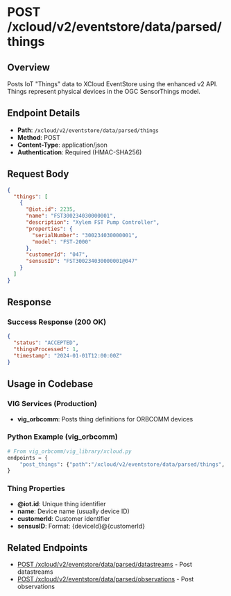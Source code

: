 # POST /xcloud/v2/eventstore/data/parsed/things

## Overview
Posts IoT "Things" data to XCloud EventStore using the enhanced v2 API. Things represent physical devices in the OGC SensorThings model.

## Endpoint Details
- **Path**: `/xcloud/v2/eventstore/data/parsed/things`
- **Method**: POST
- **Content-Type**: application/json
- **Authentication**: Required (HMAC-SHA256)

## Request Body
```json
{
  "things": [
    {
      "@iot.id": 2235,
      "name": "FST300234030000001",
      "description": "Xylem FST Pump Controller",
      "properties": {
        "serialNumber": "300234030000001",
        "model": "FST-2000"
      },
      "customerId": "047",
      "sensusID": "FST300234030000001@047"
    }
  ]
}
```

## Response
### Success Response (200 OK)
```json
{
  "status": "ACCEPTED",
  "thingsProcessed": 1,
  "timestamp": "2024-01-01T12:00:00Z"
}
```

## Usage in Codebase

### VIG Services (Production)
- **vig_orbcomm**: Posts thing definitions for ORBCOMM devices

### Python Example (vig_orbcomm)
```python
# From vig_orbcomm/vig_library/xcloud.py
endpoints = {
    "post_things": {"path":"/xcloud/v2/eventstore/data/parsed/things", "verb":"POST", "md5":True}
}
```

### Thing Properties
- **@iot.id**: Unique thing identifier
- **name**: Device name (usually device ID)
- **customerId**: Customer identifier
- **sensusID**: Format: {deviceId}@{customerId}

## Related Endpoints
- [POST /xcloud/v2/eventstore/data/parsed/datastreams](v2-eventstore-data-parsed-datastreams-post.md) - Post datastreams
- [POST /xcloud/v2/eventstore/data/parsed/observations](v2-eventstore-data-parsed-observations-post.md) - Post observations
